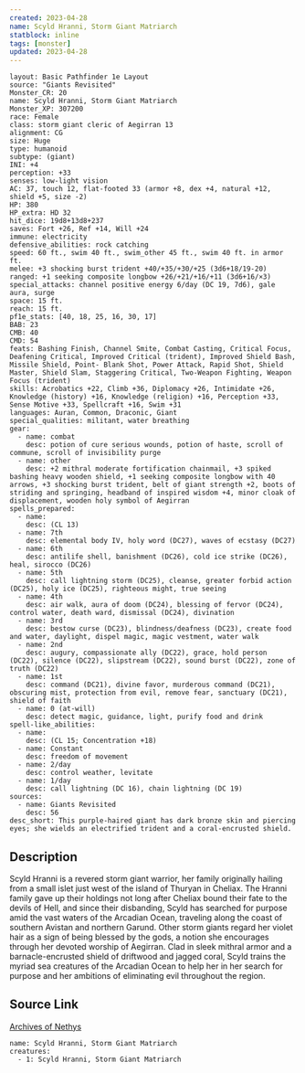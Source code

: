 ```yaml
---
created: 2023-04-28
name: Scyld Hranni, Storm Giant Matriarch
statblock: inline
tags: [monster]
updated: 2023-04-28
---
```

```statblock
layout: Basic Pathfinder 1e Layout
source: "Giants Revisited"
Monster_CR: 20
name: Scyld Hranni, Storm Giant Matriarch
Monster_XP: 307200
race: Female
class: storm giant cleric of Aegirran 13
alignment: CG
size: Huge
type: humanoid
subtype: (giant)
INI: +4
perception: +33
senses: low-light vision
AC: 37, touch 12, flat-footed 33 (armor +8, dex +4, natural +12, shield +5, size -2)
HP: 380
HP_extra: HD 32
hit_dice: 19d8+13d8+237
saves: Fort +26, Ref +14, Will +24
immune: electricity
defensive_abilities: rock catching
speed: 60 ft., swim 40 ft., swim_other 45 ft., swim 40 ft. in armor ft.
melee: +3 shocking burst trident +40/+35/+30/+25 (3d6+18/19-20)
ranged: +1 seeking composite longbow +26/+21/+16/+11 (3d6+16/×3)
special_attacks: channel positive energy 6/day (DC 19, 7d6), gale aura, surge
space: 15 ft.
reach: 15 ft.
pf1e_stats: [40, 18, 25, 16, 30, 17]
BAB: 23
CMB: 40
CMD: 54
feats: Bashing Finish, Channel Smite, Combat Casting, Critical Focus, Deafening Critical, Improved Critical (trident), Improved Shield Bash, Missile Shield, Point- Blank Shot, Power Attack, Rapid Shot, Shield Master, Shield Slam, Staggering Critical, Two-Weapon Fighting, Weapon Focus (trident)
skills: Acrobatics +22, Climb +36, Diplomacy +26, Intimidate +26, Knowledge (history) +16, Knowledge (religion) +16, Perception +33, Sense Motive +33, Spellcraft +16, Swim +31
languages: Auran, Common, Draconic, Giant
special_qualities: militant, water breathing
gear:
  - name: combat
    desc: potion of cure serious wounds, potion of haste, scroll of commune, scroll of invisibility purge
  - name: other
    desc: +2 mithral moderate fortification chainmail, +3 spiked bashing heavy wooden shield, +1 seeking composite longbow with 40 arrows, +3 shocking burst trident, belt of giant strength +2, boots of striding and springing, headband of inspired wisdom +4, minor cloak of displacement, wooden holy symbol of Aegirran
spells_prepared:
  - name:
    desc: (CL 13)
  - name: 7th
    desc: elemental body IV, holy word (DC27), waves of ecstasy (DC27)
  - name: 6th
    desc: antilife shell, banishment (DC26), cold ice strike (DC26), heal, sirocco (DC26)
  - name: 5th
    desc: call lightning storm (DC25), cleanse, greater forbid action (DC25), holy ice (DC25), righteous might, true seeing
  - name: 4th
    desc: air walk, aura of doom (DC24), blessing of fervor (DC24), control water, death ward, dismissal (DC24), divination
  - name: 3rd
    desc: bestow curse (DC23), blindness/deafness (DC23), create food and water, daylight, dispel magic, magic vestment, water walk
  - name: 2nd
    desc: augury, compassionate ally (DC22), grace, hold person (DC22), silence (DC22), slipstream (DC22), sound burst (DC22), zone of truth (DC22)
  - name: 1st
    desc: command (DC21), divine favor, murderous command (DC21), obscuring mist, protection from evil, remove fear, sanctuary (DC21), shield of faith
  - name: 0 (at-will)
    desc: detect magic, guidance, light, purify food and drink
spell-like_abilities:
  - name:
    desc: (CL 15; Concentration +18)
  - name: Constant
    desc: freedom of movement
  - name: 2/day
    desc: control weather, levitate
  - name: 1/day
    desc: call lightning (DC 16), chain lightning (DC 19)
sources:
  - name: Giants Revisited
    desc: 56
desc_short: This purple-haired giant has dark bronze skin and piercing eyes; she wields an electrified trident and a coral-encrusted shield.
```
## Description
Scyld Hranni is a revered storm giant warrior, her family originally hailing from a small islet just west of the island of Thuryan in Cheliax. The Hranni family gave up their holdings not long after Cheliax bound their fate to the devils of Hell, and since their disbanding, Scyld has searched for purpose amid the vast waters of the Arcadian Ocean, traveling along the coast of southern Avistan and northern Garund. Other storm giants regard her violet hair as a sign of being blessed by the gods, a notion she encourages through her devoted worship of Aegirran. Clad in sleek mithral armor and a barnacle-encrusted shield of driftwood and jagged coral, Scyld trains the myriad sea creatures of the Arcadian Ocean to help her in her search for purpose and her ambitions of eliminating evil throughout the region.
## Source Link
[Archives of Nethys](https://aonprd.com/MonsterDisplay.aspx?ItemName=Scyld%20Hranni%2C%20Storm%20Giant%20Matriarch)
```encounter-table
name: Scyld Hranni, Storm Giant Matriarch
creatures:
  - 1: Scyld Hranni, Storm Giant Matriarch
```
